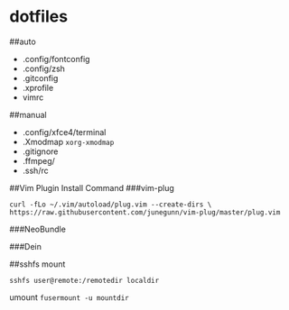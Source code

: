 dotfiles
===
##auto
* .config/fontconfig
* .config/zsh
* .gitconfig
* .xprofile
* vimrc

##manual
* .config/xfce4/terminal
* .Xmodmap `xorg-xmodmap`
* .gitignore
* .ffmpeg/
* .ssh/rc

##Vim Plugin Install Command
###vim-plug

```
curl -fLo ~/.vim/autoload/plug.vim --create-dirs \
https://raw.githubusercontent.com/junegunn/vim-plug/master/plug.vim
```

###NeoBundle

###Dein

##sshfs
mount

`sshfs user@remote:/remotedir localdir`

umount
`fusermount -u mountdir`

